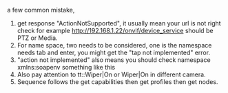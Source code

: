 a few common mistake,
1. get response "ActionNotSupported", it usually mean your url is not right check for example http://192.168.1.22/onvif/device_service should be PTZ or Media.
2. For name space, two needs to be considered, one is the namespace needs tab and enter, you might get the "tap not implemented" error.
3. "action not implemented" also means you should check namespace xmlns:soapenv something like this
4. Also pay attention to tt::Wiper|On or Wiper|On in different camera.
5. Sequence follows the get capabilities then get profiles then get nodes.
